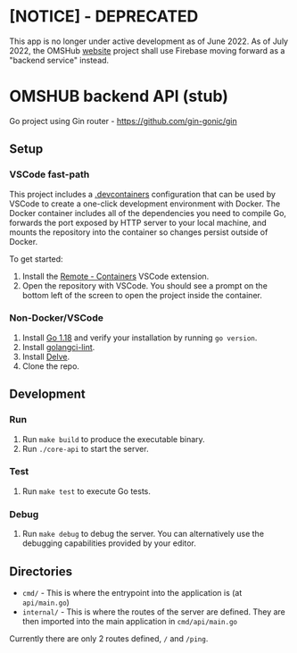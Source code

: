 # [NOTICE] - DEPRECATED

This app is no longer under active development as of June 2022. As of July 2022, the OMSHub [website](https://github.com/omshub/website) project shall use Firebase moving forward as a "backend service" instead.

# OMSHUB backend API (stub)

Go project using Gin router - https://github.com/gin-gonic/gin

## Setup

### VSCode fast-path

This project includes a [.devcontainers](https://code.visualstudio.com/docs/remote/containers) configuration
that can be used by VSCode to create a one-click development environment with Docker. The Docker container
includes all of the dependencies you need to compile Go, forwards the port exposed by HTTP server to your
local machine, and mounts the repository into the container so changes persist outside of Docker.

To get started:

1. Install the [Remote - Containers](https://marketplace.visualstudio.com/items?itemName=ms-vscode-remote.remote-containers)
   VSCode extension.
2. Open the repository with VSCode. You should see a prompt on the bottom left of the screen to open the
   project inside the container.

### Non-Docker/VSCode

1. Install [Go 1.18](https://go.dev/doc/install) and verify your installation by running `go version`.
2. Install [golangci-lint](https://golangci-lint.run/usage/install/#local-installation).
3. Install [Delve](https://github.com/go-delve/delve/tree/master/Documentation/installation).
2. Clone the repo.

## Development

### Run

1. Run `make build` to produce the executable binary.
2. Run `./core-api` to start the server.

### Test

1. Run `make test` to execute Go tests.

### Debug

1. Run `make debug` to debug the server. You can alternatively use the debugging capabilities provided by your editor.

## Directories

* `cmd/` - This is where the entrypoint into the application is (at `api/main.go`)
* `internal/` - This is where the routes of the server are defined. They are then imported into the main application in `cmd/api/main.go`

Currently there are only 2 routes defined, `/` and `/ping`.
